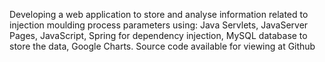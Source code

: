 
Developing a web application to store and analyse information related to injection moulding process parameters using: 
Java Servlets,
JavaServer Pages,
JavaScript,
Spring for dependency injection,
MySQL database to store the data,
Google Charts.
Source code available for viewing at Github
